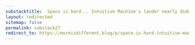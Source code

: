 ```yaml
---
substacktitle:  Space is hard... Intuitive Machine's lander nearly didn't make it
layout: redirected
sitemap: false
permalink: substack27
redirect_to: https://moreisdifferent.blog/p/space-is-hard-intuitive-machines
---
```

